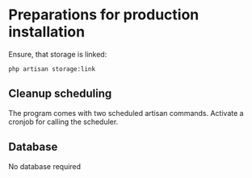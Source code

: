 # Preparations for production installation

Ensure, that storage is linked:
```
php artisan storage:link
```

## Cleanup scheduling

The program comes with two scheduled artisan commands. Activate a cronjob for calling the scheduler.


## Database

No database required


